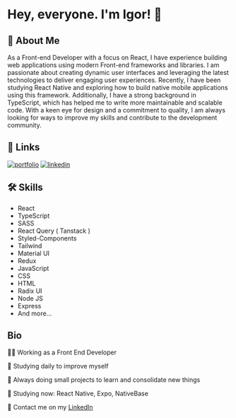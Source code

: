 # Hey, everyone. I'm Igor! 👋


## 🚀 About Me
As a Front-end Developer with a focus on React, I have experience building web applications using modern Front-end frameworks and libraries. 
I am passionate about creating dynamic user interfaces and leveraging the latest technologies to deliver engaging user experiences. 
Recently, I have been studying React Native and exploring how to build native mobile applications using this framework. 
Additionally, I have a strong background in TypeScript, which has helped me to write more maintainable and scalable code. With a keen eye for design and a commitment to quality, I am always looking for ways to improve my skills and contribute to the development community.

## 🔗 Links
[![portfolio](https://img.shields.io/badge/my_portfolio-000?style=for-the-badge&logo=ko-fi&logoColor=white)](https://github.com/igordev96?tab=repositories)
[![linkedin](https://img.shields.io/badge/linkedin-0A66C2?style=for-the-badge&logo=linkedin&logoColor=white)](https://www.linkedin.com/in/igordev96/)

## 🛠 Skills
 * React
 * TypeScript
 * SASS
 * React Query ( Tanstack )
 * Styled-Components
 * Tailwind
 * Material UI
 * Redux
 * JavaScript
 * CSS
 * HTML
 * Radix UI
 * Node JS
 * Express
 * And more...


## Bio
👩‍💻 Working as a Front End Developer

📖 Studying daily to improve myself

🔨 Always doing small projects to learn and consolidate new things

🤩 Studying now: React Native, Expo, NativeBase

📢 Contact me on my [LinkedIn](https://www.linkedin.com/in/igordev96/) 
